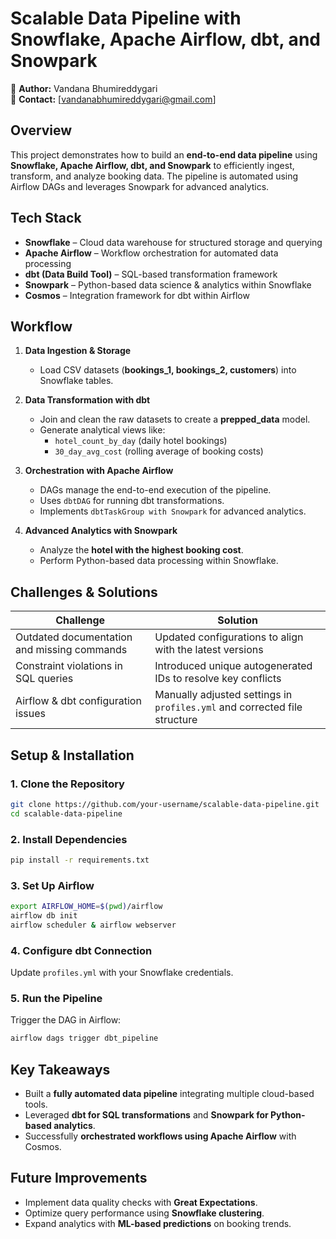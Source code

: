 
# **Scalable Data Pipeline with Snowflake, Apache Airflow, dbt, and Snowpark**
🔗 **Author:** Vandana Bhumireddygari  
📧 **Contact:** [vandanabhumireddygari@gmail.com] 

## **Overview**  
This project demonstrates how to build an **end-to-end data pipeline** using **Snowflake, Apache Airflow, dbt, and Snowpark** to efficiently ingest, transform, and analyze booking data. The pipeline is automated using Airflow DAGs and leverages Snowpark for advanced analytics.  

## **Tech Stack**  
- **Snowflake** – Cloud data warehouse for structured storage and querying  
- **Apache Airflow** – Workflow orchestration for automated data processing  
- **dbt (Data Build Tool)** – SQL-based transformation framework  
- **Snowpark** – Python-based data science & analytics within Snowflake  
- **Cosmos** – Integration framework for dbt within Airflow  


## **Workflow**  

1. **Data Ingestion & Storage**  
   - Load CSV datasets (**bookings_1, bookings_2, customers**) into Snowflake tables.  

2. **Data Transformation with dbt**  
   - Join and clean the raw datasets to create a **prepped_data** model.  
   - Generate analytical views like:  
     - `hotel_count_by_day` (daily hotel bookings)  
     - `30_day_avg_cost` (rolling average of booking costs)  

3. **Orchestration with Apache Airflow**  
   - DAGs manage the end-to-end execution of the pipeline.  
   - Uses `dbtDAG` for running dbt transformations.  
   - Implements `dbtTaskGroup with Snowpark` for advanced analytics.  

4. **Advanced Analytics with Snowpark**  
   - Analyze the **hotel with the highest booking cost**.  
   - Perform Python-based data processing within Snowflake.  

## **Challenges & Solutions**  
| **Challenge** | **Solution** |  
|--------------|-------------|  
| Outdated documentation and missing commands | Updated configurations to align with the latest versions |  
| Constraint violations in SQL queries | Introduced unique autogenerated IDs to resolve key conflicts |  
| Airflow & dbt configuration issues | Manually adjusted settings in `profiles.yml` and corrected file structure |  

## **Setup & Installation**  

### **1. Clone the Repository**  
```bash
git clone https://github.com/your-username/scalable-data-pipeline.git
cd scalable-data-pipeline
```

### **2. Install Dependencies**  
```bash
pip install -r requirements.txt
```

### **3. Set Up Airflow**  
```bash
export AIRFLOW_HOME=$(pwd)/airflow
airflow db init
airflow scheduler & airflow webserver
```

### **4. Configure dbt Connection**  
Update `profiles.yml` with your Snowflake credentials.  

### **5. Run the Pipeline**  
Trigger the DAG in Airflow:  
```bash
airflow dags trigger dbt_pipeline
```

## **Key Takeaways**  
- Built a **fully automated data pipeline** integrating multiple cloud-based tools.  
- Leveraged **dbt for SQL transformations** and **Snowpark for Python-based analytics**.  
- Successfully **orchestrated workflows using Apache Airflow** with Cosmos.  

## **Future Improvements**  
- Implement data quality checks with **Great Expectations**.  
- Optimize query performance using **Snowflake clustering**.  
- Expand analytics with **ML-based predictions** on booking trends.  
  
```
